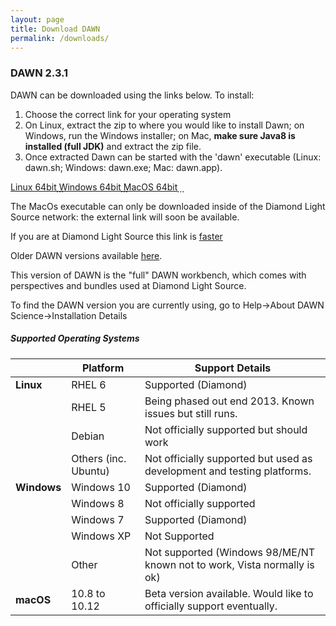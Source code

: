 ```yaml
---
layout: page
title: Download DAWN
permalink: /downloads/
---
```

### DAWN 2.3.1
DAWN can be downloaded using the links below. To install:

1. Choose the correct link for your operating system
2. On Linux, extract the zip to where you would like to install Dawn; on Windows, run the Windows installer; on Mac, **make sure Java8 is installed (full JDK)** and extract the zip file.
3. Once extracted Dawn can be started with the 'dawn' executable (Linux: dawn.sh; Windows: dawn.exe; Mac: dawn.app).

<div class="row center">
        <a href="http://opengda.org/DawnDiamond/2.3/downloads/builds-release/DawnDiamond-2.3.1.v20161216-0929-linux64.zip" class="btn-large waves-effect">
        	Linux 64bit<i class="material-icons right">&#xE2C4;</i>
        </a>
        <a href="http://opengda.org/DawnDiamond/2.3/downloads/builds-release/DawnDiamond-2.3.1.v20161216-0929-windows64.exe" class="btn-large waves-effect">
        	Windows 64bit<i class="material-icons right">&#xE2C4;</i>
        </a>
        <a href="http://opengda.org/DawnDiamond/2.3/downloads/builds-release/DawnDiamond-2.3.1.v20161216-0929-mac64.zip" class="btn-large waves-effect">
        	MacOS 64bit<i class="material-icons right">&#xE2C4;</i>
        </a>
</div>

The MacOs executable can only be downloaded inside of the Diamond Light Source network: the external link will soon be available.

If you are at Diamond Light Source this link is [faster](http://dawn.diamond.ac.uk/DawnDiamond/2.3/downloads/builds-release/)

Older DAWN versions available [here](http://opengda.org/DawnDiamond/).

This version of DAWN is the "full" DAWN workbench, which comes with perspectives and bundles used at Diamond Light Source.

To find the DAWN version you are currently using, go to Help->About DAWN Science->Installation Details

##### Supported Operating Systems

|               | Platform             | Support Details                                                          |
|---------------|----------------------|--------------------------------------------------------------------------|
| **Linux**     | RHEL 6               | Supported (Diamond)                                                      |
|               | RHEL 5               | Being phased out end 2013. Known issues but still runs.                  |
|               | Debian               | Not officially supported but should work                                 |
|               | Others (inc. Ubuntu) | Not officially supported but used as development and testing platforms.  |
| **Windows**   | Windows 10           | Supported (Diamond)                                                      |
|               | Windows 8            | Not officially supported                                                 |
|               | Windows 7            | Supported (Diamond)                                                      |
|               | Windows XP           | Not Supported                                                            |
|               | Other                | Not supported (Windows 98/ME/NT known not to work, Vista normally is ok) |
| **macOS**     | 10.8 to 10.12        | Beta version available. Would like to officially support eventually.     |


